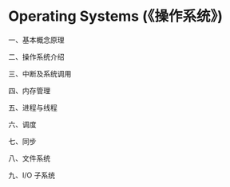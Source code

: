 # Operating Systems (《操作系统》)

一、基本概念原理

二、操作系统介绍

三、中断及系统调用

四、内存管理

五、进程与线程

六、调度

七、同步

八、文件系统

九、I/O 子系统



